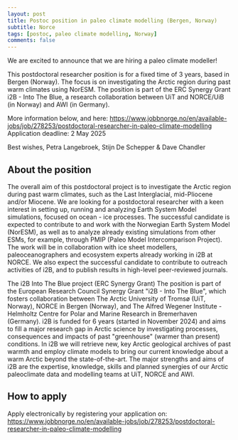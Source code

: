 ```yaml
---
layout: post
title: Postoc position in paleo climate modelling (Bergen, Norway)
subtitle: Norce
tags: [postoc, paleo climate modelling, Norway]
comments: false
---
```

We are excited to announce that we are hiring a paleo climate modeller! 
 
This postdoctoral researcher position is for a fixed time of 3 years, based in Bergen (Norway). 
The focus is on investigating the Arctic region during past warm climates using NorESM.
The position is part of the ERC Synergy Grant i2B - Into The Blue, a research collaboration between UiT and NORCE/UiB (in Norway) and AWI (in Germany).
 
More information below, and here: https://www.jobbnorge.no/en/available-jobs/job/278253/postdoctoral-researcher-in-paleo-climate-modelling
Application deadline: 2 May 2025
 
Best wishes,
Petra Langebroek, Stijn De Schepper & Dave Chandler
 
 
## About the position

The overall aim of this postdoctoral project is to investigate the Arctic region during past warm climates, such as the Last Interglacial, mid-Pliocene and/or Miocene. We are looking for a postdoctoral researcher with a keen interest in setting up, running and analyzing Earth System Model simulations, focused on ocean - ice processes. The successful candidate is expected to contribute to and work with the Norwegian Earth System Model (NorESM), as well as to analyze already existing simulations from other ESMs, for example, through PMIP (Paleo Model Intercomparison Project). The work will be in collaboration with ice sheet modellers, paleoceanographers and ecosystem experts already working in i2B at NORCE. We also expect the successful candidate to contribute to outreach activities of i2B, and to publish results in high-level peer-reviewed journals.
 
The i2B Into The Blue project (ERC Synergy Grant)
The position is part of the European Research Council Synergy Grant "i2B - Into The Blue", which fosters collaboration between The Arctic University of Tromsø (UiT, Norway), NORCE in Bergen (Norway), and The Alfred Wegener Institute - Helmholtz Centre for Polar and Marine Research in Bremerhaven (Germany). i2B is funded for 6 years (started in November 2024) and aims to fill a major research gap in Arctic science by investigating processes, consequences and impacts of past "greenhouse" (warmer than present) conditions. In i2B we will retrieve new, key Arctic geological archives of past warmth and employ climate models to bring our current knowledge about a warm Arctic beyond the state-of-the-art. The major strengths and aims of i2B are the expertise, knowledge, skills and planned synergies of our Arctic paleoclimate data and modelling teams at UiT, NORCE and AWI.
 
## How to apply

Apply electronically by registering your application on: https://www.jobbnorge.no/en/available-jobs/job/278253/postdoctoral-researcher-in-paleo-climate-modelling

